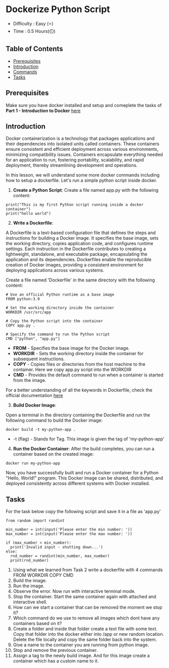 # Dockerize Python Script

- Difficulty : Easy (⭐)
- Time : 0.5 Hours(⏲️)

## Table of Contents
- [Prerequisites](#prerequisites)
- [Introduction](#introduction)
- [Commands](#commands)
- [Tasks](#tasks)

## Prerequisites
Make sure you have docker installed and setup and comeplete the tasks of **Part 1 - Introduction to Docker** [here](https://github.com/ravitejams94/DevOpsProjects/tree/main/Docker/1%20-%20Introduction%20to%20Docker)

## Introduction

Docker containerization is a technology that packages applications and their dependencies into isolated units called containers. These containers ensure consistent and efficient deployment across various environments, minimizing compatibility issues. Containers encapsulate everything needed for an application to run, fostering portability, scalability, and rapid deployment, thereby streamlining development and operations.



In this lesson, we will understand some more docker commands including how to setup a dockerfile. Let's run a simple python script inside docker.

1. **Create a Python Script**:
Create a file named app.py with the following content:

```
print("This is my first Python script running inside a docker container")
print("hello world")
```

2. **Write a Dockerfile**:

A Dockerfile is a text-based configuration file that defines the steps and instructions for building a Docker image. It specifies the base image, sets the working directory, copies application code, and configures runtime settings. Each instruction in the Dockerfile contributes to creating a lightweight, standalone, and executable package, encapsulating the application and its dependencies. Dockerfiles enable the reproducible creation of Docker images, providing a consistent environment for deploying applications across various systems. 

Create a file named 'Dockerfile' in the same directory with the following content:
```
# Use an official Python runtime as a base image
FROM python:3.9

# Set the working directory inside the container
WORKDIR /usr/src/app

# Copy the Python script into the container
COPY app.py .

# Specify the command to run the Python script
CMD ["python", "app.py"]
```

- **FROM** - Specifies the base image for the Docker image.
- **WORKDIR** - Sets the working directory inside the container for subsequent instructions.
- **COPY** - Copies files or directories from the host machine to the container. Here we copy app.py script into the WORKDIR
- **CMD** - Provides the default command to run when a container is started from the image.

For a better understanding of all the keywords in Dockerfile, check the official documentation [here](https://docs.docker.com/engine/reference/builder/)

3. **Build Docker Image**:

Open a terminal in the directory containing the Dockerfile and run the following command to build the Docker image:

```
docker build -t my-python-app .
```
- -t (flag) - Stands for Tag. This image is given the tag of 'my-python-app'

4. **Run the Docker Container**:
After the build completes, you can run a container based on the created image:

```
docker run my-python-app
```

Now, you have successfully built and run a Docker container for a Python "Hello, World!" program. This Docker image can be shared, distributed, and deployed consistently across different systems with Docker installed.



## Tasks

For the task below copy the following script and save it in a file as 'app.py'

```
from random import randint

min_number = int(input('Please enter the min number: '))
max_number = int(input('Please enter the max number: '))

if (max_number < min_number): 
  print('Invalid input - shutting down...')
else:
  rnd_number = randint(min_number, max_number)
  print(rnd_number)
```

1. Using what we learned from Task 2 write a dockerfile with 4 commands
    FROM
    WORKDIR
    COPY
    CMD
2. Build the image.
3. Run the image. 
4. Observe the error. Now run with interactive terminal mode.
5. Stop the container. Start the same container again with attached and interactive shell.
6. How can we start a container that can be removed the moment we stop it?
7. Which command do we use to remove all images which dont have any containers based on it?
8. Create a folder and inside that folder create a text file with some text. Copy that folder into the docker
    either into /app or new random location. Delete the file locally and copy the same folder back into the system.
9. Give a name to the container you are running from python image.
10. Stop and remove the previous container. 
11. Assign a tag to the newly build image. And for this image create a container which has a custom name to it.
